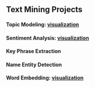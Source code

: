 ## Text Mining Projects

#### Topic Modeling: [visualization](https://public.tableau.com/profile/harry.zhao3617#!/vizhome/LDAviz/Dashboard1)
#### Sentiment Analysis: [visualization](https://public.tableau.com/profile/dare2dream#!/vizhome/ArticleIVTextMining/CountryView)
#### Key Phrase Extraction
#### Name Entity Detection
#### Word Embedding: [visualization](https://projector.tensorflow.org/?config=https://gist.githubusercontent.com/dreamnew/608ee8ae7b1fc8f2f76fc60f8fa4b23a/raw/a5daa69ae6a5aef234599ed442b10195bc6a2d47/imf_word2vec.json)
